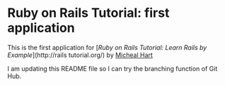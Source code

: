 # Ruby on Rails Tutorial: first application

This is the first application for
[*Ruby on Rails Tutorial: Learn Rails by Example*](http://rails tutorial.org/)
by [Micheal Hart](http://michaelhartl.com/)

I am updating this README file so I can try the branching function of Git Hub.
